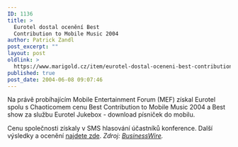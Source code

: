 ```yaml
---
ID: 1136
title: >
  Eurotel dostal ocenění Best
  Contribution to Mobile Music 2004
author: Patrick Zandl
post_excerpt: ""
layout: post
oldlink: >
  https://www.marigold.cz/item/eurotel-dostal-oceneni-best-contribution-to-mobile-music-2004
published: true
post_date: 2004-06-08 09:07:46
---
```

<p>
Na právě probíhajícím Mobile Entertainment Forum (MEF) získal Eurotel spolu s Chaoticomem cenu Best Contribution to Mobile Music 2004 a Best show za službu Eurotel Jukebox - download písniček do mobilu. </p>

<p>
Cenu společnosti získaly v SMS hlasování účastníků konference. Další výsledky a ocenění <a href="http://www.msmobiles.com/o/news/00078.html">najdete zde</a>. <i>Zdroj: <a href="http://home.businesswire.com/portal/site/google/index.jsp?ndmViewId=news_view&#038;newsId=20040607005934&#038;newsLang=en">BusinessWire</a>.</i>
</p>
